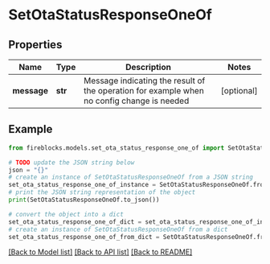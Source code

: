 # SetOtaStatusResponseOneOf


## Properties

Name | Type | Description | Notes
------------ | ------------- | ------------- | -------------
**message** | **str** | Message indicating the result of the operation for example when no config change is needed | [optional] 

## Example

```python
from fireblocks.models.set_ota_status_response_one_of import SetOtaStatusResponseOneOf

# TODO update the JSON string below
json = "{}"
# create an instance of SetOtaStatusResponseOneOf from a JSON string
set_ota_status_response_one_of_instance = SetOtaStatusResponseOneOf.from_json(json)
# print the JSON string representation of the object
print(SetOtaStatusResponseOneOf.to_json())

# convert the object into a dict
set_ota_status_response_one_of_dict = set_ota_status_response_one_of_instance.to_dict()
# create an instance of SetOtaStatusResponseOneOf from a dict
set_ota_status_response_one_of_from_dict = SetOtaStatusResponseOneOf.from_dict(set_ota_status_response_one_of_dict)
```
[[Back to Model list]](../README.md#documentation-for-models) [[Back to API list]](../README.md#documentation-for-api-endpoints) [[Back to README]](../README.md)


